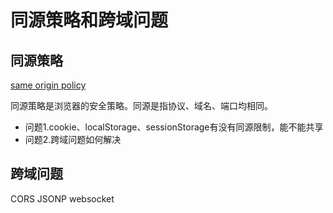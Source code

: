 # 同源策略和跨域问题

## 同源策略

[same origin policy](https://en.wikipedia.org/wiki/Same-origin_policy)

同源策略是浏览器的安全策略。同源是指协议、域名、端口均相同。

* 问题1.cookie、localStorage、sessionStorage有没有同源限制，能不能共享
* 问题2.跨域问题如何解决

## 跨域问题

CORS
JSONP
websocket
